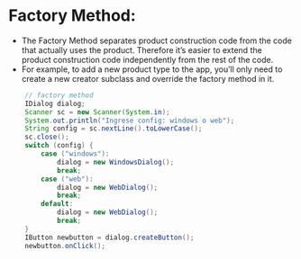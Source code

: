# Factory Method:
- The Factory Method separates product construction code from the code that actually uses the product. Therefore it’s easier to extend the product construction code independently from the rest of the code.
- For example, to add a new product type to the app, you’ll only need to create a new creator subclass and override the factory method in it.

````Java 
    // factory method
    IDialog dialog;
    Scanner sc = new Scanner(System.in);
    System.out.println("Ingrese config: windows o web");
    String config = sc.nextLine().toLowerCase();
    sc.close();
    switch (config) {
        case ("windows"):
            dialog = new WindowsDialog();
            break;
        case ("web"):
            dialog = new WebDialog();
            break;
        default:
            dialog = new WebDialog();
            break;
    }
    IButton newbutton = dialog.createButton();
    newbutton.onClick();
````